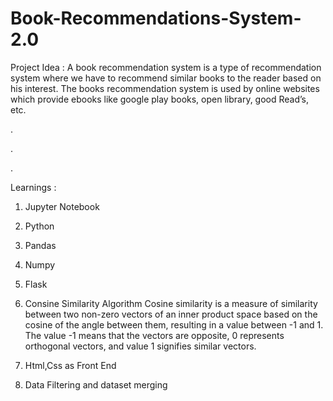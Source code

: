 # Book-Recommendations-System-2.0

Project Idea : A book recommendation system is a type of recommendation system where we have to recommend similar books to the reader based on his interest. The books recommendation system is used by online websites which provide ebooks like google play books, open library, good Read’s, etc.

.

.

.

Learnings :

1. Jupyter Notebook

2. Python

3. Pandas

4. Numpy

5. Flask

6. Consine Similarity Algorithm
   Cosine similarity is a measure of similarity between two non-zero vectors of an inner product space based on the cosine of the angle between them, resulting in a value between -1 and 1. The value -1 means that the vectors are opposite, 0 represents orthogonal vectors, and value 1 signifies similar vectors.

8. Html,Css as Front End

9. Data Filtering and dataset merging
